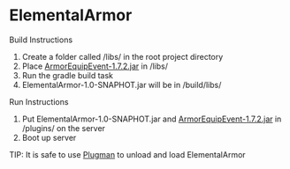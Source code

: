 # ElementalArmor
Build Instructions
1. Create a folder called /libs/ in the root project directory
2. Place [ArmorEquipEvent-1.7.2.jar](https://www.spigotmc.org/resources/lib-armorequipevent.5478/) in /libs/
3. Run the gradle build task
4. ElementalArmor-1.0-SNAPHOT.jar will be in /build/libs/

Run Instructions
1. Put ElementalArmor-1.0-SNAPHOT.jar and [ArmorEquipEvent-1.7.2.jar](https://www.spigotmc.org/resources/lib-armorequipevent.5478/) in /plugins/ on the server
2. Boot up server

TIP: It is safe to use [Plugman](https://dev.bukkit.org/projects/plugman) to unload and load ElementalArmor
